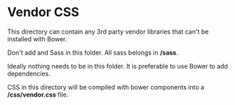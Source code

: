 # Vendor CSS

This directory can contain any 3rd party vendor libraries that can't be installed with Bower.

Don't add and Sass in this folder. All sass belongs in **/sass**.

Ideally nothing needs to be in this folder. It is preferable to use Bower to add dependencies.

CSS in this directory will be compiled with bower components into a **/css/vendor.css** file.

